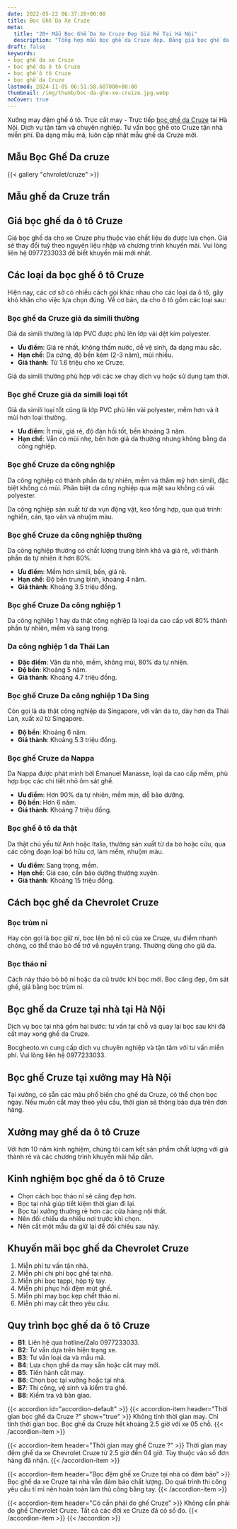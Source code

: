```yaml
---
date: 2022-05-22 06:37:28+00:00
title: Bọc Ghế Da Xe Cruze
meta:
  title: "20+ Mẫu Bọc Ghế Da Xe Cruze Đẹp Giá Rẻ Tại Hà Nội"
  description: "Tổng hợp mẫu bọc ghế da Cruze đẹp. Bảng giá bọc ghế da xe Cruze. Những kinh nghiệm bọc ghế ô tô Cruze. Chương trình khuyến mãi bọc ghế Chevrolet Cruze"
draft: false
keywords:
- bọc ghế da xe Cruze
- bọc ghế da ô tô Cruze
- bọc ghế ô tô Cruze
- bọc ghế da Cruze
lastmod: 2024-11-05 06:51:58.687000+00:00
thumbnail: /img/thumb/boc-da-ghe-xe-cruize.jpg.webp
noCover: true
---
```


Xưởng may đệm ghế ô tô. Trực cắt may - Trực tiếp [bọc ghế da Cruze](https://bocgheoto.vn/chvrolet/boc-ghe-da-xe-cruze.html/) tại Hà Nội. Dịch vụ tận tâm và chuyên nghiệp. Tư vấn bọc ghế oto Cruze tận nhà miễn phí. Đa dạng mẫu mã, luôn cập nhật mẫu ghế da Cruze mới.
## Mẫu Bọc Ghế Da cruze
{{< gallery "chvrolet/cruze" >}}

## Mẫu ghế da Cruze trần

## Giá bọc ghế da ô tô Cruze
Giá bọc ghế da cho xe Cruze phụ thuộc vào chất liệu da được lựa chọn. Giá sẽ thay đổi tuỳ theo nguyên liệu nhập và chương trình khuyến mãi. Vui lòng liên hệ 0977233033 để biết khuyến mãi mới nhất.

## Các loại da bọc ghế ô tô Cruze
Hiện nay, các cơ sở có nhiều cách gọi khác nhau cho các loại da ô tô, gây khó khăn cho việc lựa chọn đúng. Về cơ bản, da cho ô tô gồm các loại sau:

### Bọc ghế da Cruze giả da simili thường
Giả da simili thường là lớp PVC được phủ lên lớp vải dệt kim polyester.

- **Ưu điểm**: Giá rẻ nhất, không thấm nước, dễ vệ sinh, đa dạng màu sắc.
- **Hạn chế**: Da cứng, độ bền kém (2-3 năm), mùi nhiều.
- **Giá thành**: Từ 1.6 triệu cho xe Cruze.

Giả da simili thường phù hợp với các xe chạy dịch vụ hoặc sử dụng tạm thời.

### Bọc ghế Cruze giả da simili loại tốt
Giả da simili loại tốt cũng là lớp PVC phủ lên vải polyester, mềm hơn và ít mùi hơn loại thường.

- **Ưu điểm**: Ít mùi, giá rẻ, độ đàn hồi tốt, bền khoảng 3 năm.
- **Hạn chế**: Vẫn có mùi nhẹ, bền hơn giả da thường nhưng không bằng da công nghiệp.

### Bọc ghế Cruze da công nghiệp
Da công nghiệp có thành phần da tự nhiên, mềm và thẩm mỹ hơn simili, đặc biệt không có mùi. Phân biệt da công nghiệp qua mặt sau không có vải polyester.

Da công nghiệp sản xuất từ da vụn động vật, keo tổng hợp, qua quá trình: nghiền, cán, tạo vân và nhuộm màu.

### Bọc ghế Cruze da công nghiệp thường
Da công nghiệp thường có chất lượng trung bình khá và giá rẻ, với thành phần da tự nhiên ít hơn 80%.

- **Ưu điểm**: Mềm hơn simili, bền, giá rẻ.
- **Hạn chế**: Độ bền trung bình, khoảng 4 năm.
- **Giá thành**: Khoảng 3.5 triệu đồng.

### Bọc ghế Cruze Da công nghiệp 1
Da công nghiệp 1 hay da thật công nghiệp là loại da cao cấp với 80% thành phần tự nhiên, mềm và sang trọng.

### Da công nghiệp 1 da Thái Lan
- **Đặc điểm**: Vân da nhỏ, mềm, không mùi, 80% da tự nhiên.
- **Độ bền**: Khoảng 5 năm.
- **Giá thành**: Khoảng 4.7 triệu đồng.

### Bọc ghế Cruze Da công nghiệp 1 Da Sing
Còn gọi là da thật công nghiệp da Singapore, với vân da to, dày hơn da Thái Lan, xuất xứ từ Singapore.

- **Độ bền**: Khoảng 6 năm.
- **Giá thành**: Khoảng 5.3 triệu đồng.

### Bọc ghế Cruze da Nappa
Da Nappa được phát minh bởi Emanuel Manasse, loại da cao cấp mềm, phù hợp bọc các chi tiết nhỏ ôm sát ghế.

- **Ưu điểm**: Hơn 90% da tự nhiên, mềm mịn, dễ bảo dưỡng.
- **Độ bền**: Hơn 6 năm.
- **Giá thành**: Khoảng 7 triệu đồng.

### Bọc ghế ô tô da thật
Da thật chủ yếu từ Anh hoặc Italia, thường sản xuất từ da bò hoặc cừu, qua các công đoạn loại bỏ hữu cơ, làm mềm, nhuộm màu.

- **Ưu điểm**: Sang trọng, mềm.
- **Hạn chế**: Giá cao, cần bảo dưỡng thường xuyên.
- **Giá thành**: Khoảng 15 triệu đồng.

## Cách bọc ghế da Chevrolet Cruze

### Bọc trùm nỉ
Hay còn gọi là bọc giữ nỉ, bọc lên bộ nỉ cũ của xe Cruze, ưu điểm nhanh chóng, có thể tháo bỏ để trở về nguyên trạng. Thường dùng cho giả da.

### Bọc tháo nỉ
Cách này tháo bỏ bộ nỉ hoặc da cũ trước khi bọc mới. Bọc căng đẹp, ôm sát ghế, giá bằng bọc trùm nỉ.

## Bọc ghế da Cruze tại nhà tại Hà Nội
Dịch vụ bọc tại nhà gồm hai bước: tư vấn tại chỗ và quay lại bọc sau khi đã cắt may xong ghế da Cruze.

Bocgheoto.vn cung cấp dịch vụ chuyên nghiệp và tận tâm với tư vấn miễn phí. Vui lòng liên hệ 0977233033.

## Bọc ghế Cruze tại xưởng may Hà Nội
Tại xưởng, có sẵn các màu phổ biến cho ghế da Cruze, có thể chọn bọc ngay. Nếu muốn cắt may theo yêu cầu, thời gian sẽ thông báo dựa trên đơn hàng.

## Xưởng may ghế da ô tô Cruze
Với hơn 10 năm kinh nghiệm, chúng tôi cam kết sản phẩm chất lượng với giá thành rẻ và các chương trình khuyến mãi hấp dẫn.

## Kinh nghiệm bọc ghế da ô tô Cruze
- Chọn cách bọc tháo nỉ sẽ căng đẹp hơn.
- Bọc tại nhà giúp tiết kiệm thời gian đi lại.
- Bọc tại xưởng thường rẻ hơn các cửa hàng nội thất.
- Nên đối chiếu da nhiều nơi trước khi chọn.
- Nên cắt một mẫu da giữ lại để đối chiếu sau này.

## Khuyến mãi bọc ghế da Chevrolet Cruze
1. Miễn phí tư vấn tận nhà.
2. Miễn phí chi phí bọc ghế tại nhà.
3. Miễn phí bọc tappi, hộp tỳ tay.
4. Miễn phí phục hồi đệm mút ghế.
5. Miễn phí may bọc kẹp chết tháo nỉ.
6. Miễn phí may cắt theo yêu cầu.

## Quy trình bọc ghế da ô tô Cruze
- **B1**: Liên hệ qua hotline/Zalo 0977233033.
- **B2**: Tư vấn dựa trên hiện trạng xe.
- **B3**: Tư vấn loại da và mẫu mã.
- **B4**: Lựa chọn ghế da may sẵn hoặc cắt may mới.
- **B5**: Tiến hành cắt may.
- **B6**: Chọn bọc tại xưởng hoặc tại nhà.
- **B7**: Thi công, vệ sinh và kiểm tra ghế.
- **B8**: Kiểm tra và bàn giao.

{{< accordion id="accordion-default" >}}
  {{< accordion-item header="Thời gian bọc ghế da Cruze ?" show="true" >}}
    Không tính thời gian may. Chỉ tính thời gian bọc. Bọc ghế da Cruze hết khoảng 2.5 giờ với xe 05 chỗ.
  {{< /accordion-item >}}
  
  {{< accordion-item header="Thời gian may ghế Cruze ?" >}}
    Thời gian may đệm ghế da xe Chevrolet Cruze từ 2.5 giờ đến 04 giờ. Tùy thuộc vào số đơn hàng đã nhận.
  {{< /accordion-item >}}
  
  {{< accordion-item header="Bọc đệm ghế xe Cruze tại nhà có đảm bảo" >}}
    Bọc ghế da xe Cruze tại nhà vẫn đảm bảo chất lượng. Do quá trình thi công yêu cầu tỉ mỉ nên hoàn toàn làm thủ công bằng tay.
  {{< /accordion-item >}}
  
  {{< accordion-item header="Có cần phải đo ghế Cruze" >}}
    Không cần phải đo ghế Chevrolet Cruze. Tất cả các đời xe Cruze đã có số đo.
  {{< /accordion-item >}}
{{< /accordion >}}

